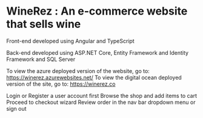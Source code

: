 # WineRez : An e-commerce website that sells wine

Front-end developed using Angular and TypeScript 

Back-end developed using ASP.NET Core, Entity Framework and Identity Framework
and SQL Server 

To view the azure deployed version of the website, go to: 
https://winerez.azurewebsites.net/
To view the digital ocean deployed version of the site, go to: 
https://winerez.co

Login or Register a user account first
Browse the shop and add items to cart
Proceed to checkout wizard
Review order in the nav bar dropdown menu or sign out


